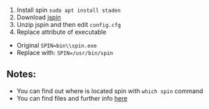 1) Install spin ```sudo apt install staden```
2) Download [jspin](http://spinroot.com/spin/Src/index.html)
3) Unzip jspin and then edit ```config.cfg```
4) Replace attribute of executable
* Original
```SPIN=bin\\spin.exe```
* Replace with:
```SPIN=/usr/bin/spin```
## Notes: 
* You can find out where is located spin with ```which spin``` command 
* You can find files and further info [here](http://spinroot.com/spin/Man/README.html#S1a)

